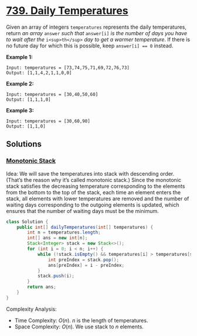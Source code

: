 # [739. Daily Temperatures](https://leetcode.com/problems/daily-temperatures/)

Given an array of integers `temperatures` represents the daily temperatures, return _an array_ `answer` _such that_ `answer[i]` _is the number of days you have to wait after the_ `i<sup>th</sup>` _day to get a warmer temperature_. If there is no future day for which this is possible, keep `answer[i] == 0` instead.

**Example 1:**

```
Input: temperatures = [73,74,75,71,69,72,76,73]
Output: [1,1,4,2,1,1,0,0]
```

**Example 2:**

```
Input: temperatures = [30,40,50,60]
Output: [1,1,1,0]
```

**Example 3:**

```
Input: temperatures = [30,60,90]
Output: [1,1,0]
```

## Solutions
### [Monotonic Stack](DailyTemperatures.java)

Idea: We will save the temperatures into stack with descending order. (That’s the reason why it’s called monotonic stack.) Since the monotonic stack satisfies the decreasing temperature corresponding to the elements from the bottom to the top of the stack, each time an element enters the stack, all elements with lower temperatures are removed and the number of waiting days corresponding to the outgoing elements is updated, which ensures that the number of waiting days must be the minimum.

```java
class Solution {
    public int[] dailyTemperatures(int[] temperatures) {
        int n = temperatures.length;
        int[] ans = new int[n];
        Stack<Integer> stack = new Stack<>();
        for (int i = 0; i < n; i++) {
            while (!stack.isEmpty() && temperatures[i] > temperatures[stack.peek()]) {
                int preIndex = stack.pop();
                ans[preIndex] = i - preIndex;
            }
            stack.push(i);
        }
        return ans;
    }
}
```

Complexity Analysis:

- Time Complexity: $O(n)$. $n$ is the length of temperatures.
- Space Complexity: $O(n)$. We use stack to $n$ elements.
